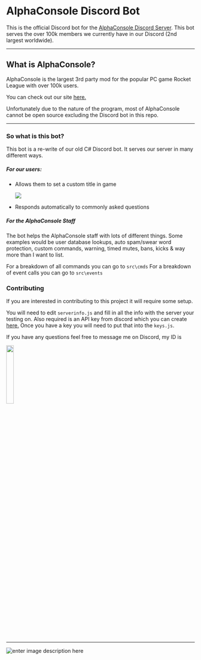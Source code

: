 AlphaConsole Discord Bot
===================


This is the official Discord bot for the [AlphaConsole Discord Server](https://discordapp.com/invite/alphaconsole). 
This bot serves the over 100k members we currently have in our Discord (2nd largest  worldwide).

----------


What is AlphaConsole?
-------------
AlphaConsole is the largest 3rd party mod for the popular PC game Rocket League with over 100k users.

You can check out our site [here.](http://www.alphaconsole.net)

Unfortunately due to the nature of the program, most of AlphaConsole cannot be open source excluding the Discord bot in this repo.


----------
### So what is this bot?

This bot is a re-write of our old C# Discord bot. It serves our server in many different ways. 

##### For our users:

 - Allows them to set a custom title in game
 
   ![](https://cdn.discordapp.com/attachments/328236864534216704/381109222563250176/EveryTitleColor.gif)
 - Responds automatically to commonly asked questions

##### For the AlphaConsole Staff
The bot helps the AlphaConsole staff with lots of different things. 
Some examples would be user database lookups, auto spam/swear word protection, custom  commands, warning, timed mutes, bans, kicks & way more than I want to list.

For a breakdown of all commands you can go to `src\cmds` 
For a breakdown of event calls you can go to `src\events`

### Contributing 

If you are interested in contributing to this project it will require some setup. 

You will need to edit `serverinfo.js` and fill in all the info with the server your testing on. 
Also required is an API key from discord which you can create [here.](https://discordapp.com/developers/applications/me)
Once you have a key you will need to put that into the `keys.js`.

If you have any questions feel free to message me on Discord, my ID is

<img src="https://i.imgur.com/wloHJJi.png" width="20%">

----------

![enter image description here](https://pbs.twimg.com/profile_banners/882574441494065152/1510692080/1500x500)

